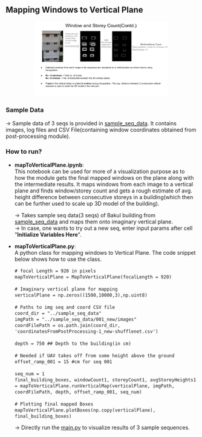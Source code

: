 ## Mapping Windows to Vertical Plane
<p align="center"><img src="windows_mapped_on_plane.png" width="70%" height="40%"/></p>

### Sample Data
-> Sample data of 3 seqs is provided in [sample_seq_data](../sample_seq_data). It contains images, log files and CSV File(containing window coordinates obtained from post-processing module).

### How to run?

* **mapToVerticalPlane.ipynb**: \
This notebook can be used for more of a visualization purpose as to how the module gets the final mapped windows on the plane along with the intermediate results. It maps windows from each image to a vertical plane and finds window/storey count and gets a rough estimate of avg. height difference between consecutive storeys in a building(which then can be further used to scale up 3D model of the building).

    -> Takes sample seq data(3 seqs) of Bakul building from [sample_seq_data](../sample_seq_data) and maps them onto imaginary vertical plane. \
    -> In case, one wants to try out a new seq, enter input params after cell "**Initialize Variables Here**".

* **mapToVerticalPlane.py**: \
A python class for mapping windows to Vertical Plane. The code snippet below shows how to use the class.


    ```
    # focal Length = 920 in pixels
    mapToVerticalPlane = MapToVerticalPlane(focalLength = 920)

    # Imaginary vertical plane for mapping     
    verticalPlane = np.zeros((1500,10000,3),np.uint8)

    # Paths to img seq and coord CSV file
    coord_dir = "../sample_seq_data"
    imgPath = "../sample_seq_data/001_new/images"
    coordFilePath = os.path.join(coord_dir, 'coordinatesFromPostProcessing-1_new-shufflenet.csv')

    depth = 750 ## Depth to the building(in cm)

    # Needed if UAV takes off from some height above the ground
    offset_ramp_001 = 15 #cm for seq 001

    seq_num = 1
    final_building_boxes, windowCount1, storeyCount1, avgStoreyHeights1 = mapToVerticalPlane.runVerticalMap(verticalPlane, imgPath, coordFilePath, depth, offset_ramp_001, seq_num)

    # Plotting final mapped Boxes
    mapToVerticalPlane.plotBoxes(np.copy(verticalPlane), final_building_boxes)

    ```

    -> Directly run the [main.py](./main.py) to visualize results of 3 sample sequences.